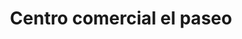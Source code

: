 ---
title: "Centro comercial el paseo"
url: /puerto-la-cruz/centro-comercial-el-paseo/
shop: centro comercial
---